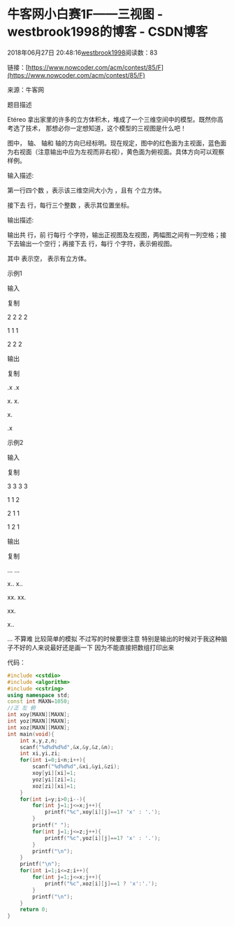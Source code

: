 # 牛客网小白赛1F——三视图 - westbrook1998的博客 - CSDN博客





2018年06月27日 20:48:16[westbrook1998](https://me.csdn.net/westbrook1998)阅读数：83








> 
链接：[https://www.nowcoder.com/acm/contest/85/F](https://www.nowcoder.com/acm/contest/85/F)

  来源：牛客网 

  题目描述  

  Etéreo 拿出家里的许多的立方体积木，堆成了一个三维空间中的模型。既然你高考选了技术， 那想必你一定想知道，这个模型的三视图是什么吧！  

  图中， 轴、 轴和  轴的方向已经标明。现在规定，图中的红色面为主视面，蓝色面为右视面（注意输出中应为左视而非右视），黄色面为俯视面。具体方向可以观察样例。  

  输入描述: 

  第一行四个数  ，表示该三维空间大小为  ，且有  个立方体。  

  接下去  行，每行三个整数  ，表示其位置坐标。 

  输出描述: 

  输出共  行，前  行每行  个字符，输出正视图及左视图，两幅图之间有一列空格；接下去输出一个空行；再接下去  行，每行  个字符，表示俯视图。 

  其中  表示空，  表示有立方体。 

  示例1 

  输入 

  复制 

  2 2 2 2 

  1 1 1 

  2 2 2 

  输出 

  复制 

  .x .x 

  x. x. 

  x. 

  .x 

  示例2 

  输入 

  复制 

  3 3 3 3 

  1 1 2 

  2 1 1 

  1 2 1 

  输出 

  复制 

  … … 

  x.. x.. 

  xx. xx. 

  xx. 

  x.. 

  …
不算难 比较简单的模拟 不过写的时候要很注意 特别是输出的时候对于我这种脑子不好的人来说最好还是画一下 因为不能直接把数组打印出来

代码：

```cpp
#include <cstdio>
#include <algorithm>
#include <cstring>
using namespace std;
const int MAXN=1050;
//正 左 俯
int xoy[MAXN][MAXN];
int yoz[MAXN][MAXN];
int xoz[MAXN][MAXN];
int main(void){
    int x,y,z,n;
    scanf("%d%d%d%d",&x,&y,&z,&n);
    int xi,yi,zi;
    for(int i=0;i<n;i++){
        scanf("%d%d%d",&xi,&yi,&zi);
        xoy[yi][xi]=1;
        yoz[yi][zi]=1;
        xoz[zi][xi]=1;
    }
    for(int i=y;i>0;i--){
        for(int j=1;j<=x;j++){
            printf("%c",xoy[i][j]==1? 'x' : '.');
        }
        printf(" ");
        for(int j=1;j<=z;j++){
            printf("%c",yoz[i][j]==1? 'x' : '.');
        }
        printf("\n");
    }
    printf("\n");
    for(int i=1;i<=z;i++){
        for(int j=1;j<=x;j++){
            printf("%c",xoz[i][j]==1 ? 'x':'.');
        }
        printf("\n");
    }
    return 0;
}
```





